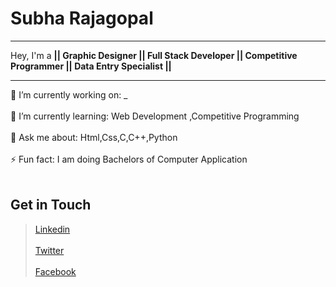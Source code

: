 # Subha Rajagopal
---
Hey, I'm a <b>|| Graphic Designer || Full Stack Developer || Competitive Programmer || Data Entry Specialist ||</b>

---
🔭 I’m currently working on:  _<br><br>
🌱 I’m currently learning: Web Development ,Competitive Programming <br><br>
💬 Ask me about: Html,Css,C,C++,Python<br><br>
⚡ Fun fact: I am doing Bachelors of Computer Application <br><br>

## Get in Touch

>[Linkedin](https://www.linkedin.com/in/subha-rajagopal-9109b7202/)<br><br>
>[Twitter](https://twitter.com/subharajagopal8)<br><br>
>[Facebook](https://www.facebook.com/subha.rajagopal.338/)
